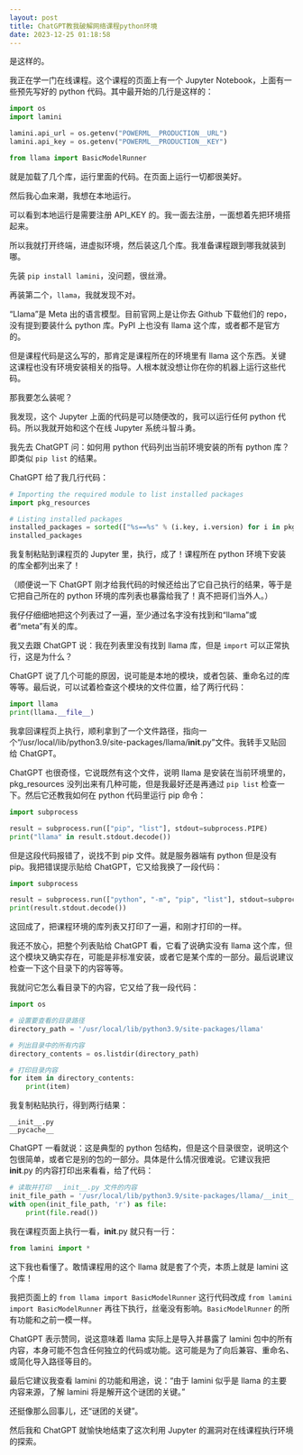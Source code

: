 ```yaml
---
layout: post
title: ChatGPT教我破解网络课程python环境
date: 2023-12-25 01:18:58
---
```


是这样的。

我正在学一门在线课程。这个课程的页面上有一个 Jupyter Notebook，上面有一些预先写好的 python 代码。其中最开始的几行是这样的：

```python
import os
import lamini

lamini.api_url = os.getenv("POWERML__PRODUCTION__URL")
lamini.api_key = os.getenv("POWERML__PRODUCTION__KEY")

from llama import BasicModelRunner
```

就是加载了几个库，运行里面的代码。在页面上运行一切都很美好。

然后我心血来潮，我想在本地运行。

可以看到本地运行是需要注册 API_KEY 的。我一面去注册，一面想着先把环境搭起来。

所以我就打开终端，进虚拟环境，然后装这几个库。我准备课程跟到哪我就装到哪。

先装 `pip install lamini`，没问题，很丝滑。

再装第二个，`llama`，我就发现不对。

“Llama”是 Meta 出的语言模型。目前官网上是让你去 Github 下载他们的 repo，没有提到要装什么 python 库。PyPI 上也没有 llama 这个库，或者都不是官方的。

但是课程代码是这么写的，那肯定是课程所在的环境里有 llama 这个东西。关键这课程也没有环境安装相关的指导。人根本就没想让你在你的机器上运行这些代码。

那我要怎么装呢？

我发现，这个 Jupyter 上面的代码是可以随便改的，我可以运行任何 python 代码。所以我就开始和这个在线 Jupyter 系统斗智斗勇。

我先去 ChatGPT 问：如何用 python 代码列出当前环境安装的所有 python 库？即类似 `pip list` 的结果。

ChatGPT 给了我几行代码：

```python
# Importing the required module to list installed packages
import pkg_resources

# Listing installed packages
installed_packages = sorted(["%s==%s" % (i.key, i.version) for i in pkg_resources.working_set])
installed_packages
```

我复制粘贴到课程页的 Jupyter 里，执行，成了！课程所在 python 环境下安装的库全都列出来了！

（顺便说一下 ChatGPT 刚才给我代码的时候还给出了它自己执行的结果，等于是它把自己所在的 python 环境的库列表也暴露给我了！真不把哥们当外人。）

我仔仔细细地把这个列表过了一遍，至少通过名字没有找到和“llama”或者“meta”有关的库。

我又去跟 ChatGPT 说：我在列表里没有找到 llama 库，但是 `import` 可以正常执行，这是为什么？

ChatGPT 说了几个可能的原因，说可能是本地的模块，或者包装、重命名过的库等等。最后说，可以试着检查这个模块的文件位置，给了两行代码：

```python
import llama
print(llama.__file__)
```

我拿回课程页上执行，顺利拿到了一个文件路径，指向一个“/usr/local/lib/python3.9/site-packages/llama/__init__.py”文件。我转手又贴回给 ChatGPT。

ChatGPT 也很奇怪，它说既然有这个文件，说明 llama 是安装在当前环境里的，pkg_resources 没列出来有几种可能，但是我最好还是再通过 `pip list` 检查一下。然后它还教我如何在 python 代码里运行 pip 命令：

```python
import subprocess

result = subprocess.run(["pip", "list"], stdout=subprocess.PIPE)
print("llama" in result.stdout.decode())
```

但是这段代码报错了，说找不到 pip 文件。就是服务器端有 python 但是没有 pip。我把错误提示贴给 ChatGPT，它又给我换了一段代码：

```python
import subprocess

result = subprocess.run(["python", "-m", "pip", "list"], stdout=subprocess.PIPE)
print(result.stdout.decode())
```

这回成了，把课程环境的库列表又打印了一遍，和刚才打印的一样。

我还不放心，把整个列表贴给 ChatGPT 看，它看了说确实没有 llama 这个库，但这个模块又确实存在，可能是非标准安装，或者它是某个库的一部分。最后说建议检查一下这个目录下的内容等等。

我就问它怎么看目录下的内容，它又给了我一段代码：

```python
import os

# 设置要查看的目录路径
directory_path = '/usr/local/lib/python3.9/site-packages/llama'

# 列出目录中的所有内容
directory_contents = os.listdir(directory_path)

# 打印目录内容
for item in directory_contents:
    print(item)
```

我复制粘贴执行，得到两行结果：

```
__init__.py
__pycache__
```

ChatGPT 一看就说：这是典型的 python 包结构，但是这个目录很空，说明这个包很简单，或者它是别的包的一部分。具体是什么情况很难说。它建议我把 __init__.py 的内容打印出来看看，给了代码：

```python
# 读取并打印 __init__.py 文件的内容
init_file_path = '/usr/local/lib/python3.9/site-packages/llama/__init__.py'
with open(init_file_path, 'r') as file:
    print(file.read())
```

我在课程页面上执行一看，__init__.py 就只有一行：

```python
from lamini import *
```

这下我也看懂了。敢情课程用的这个 llama 就是套了个壳，本质上就是 lamini 这个库！

我把页面上的 `from llama import BasicModelRunner` 这行代码改成 `from lamini import BasicModelRunner` 再往下执行，丝毫没有影响。`BasicModelRunner` 的所有功能和之前一模一样。

ChatGPT 表示赞同，说这意味着 llama 实际上是导入并暴露了 lamini 包中的所有内容，本身可能不包含任何独立的代码或功能。这可能是为了向后兼容、重命名、或简化导入路径等目的。

最后它建议我查看 lamini 的功能和用途，说：“由于 lamini 似乎是 llama 的主要内容来源，了解 lamini 将是解开这个谜团的关键。”

还挺像那么回事儿，还“谜团的关键”。

然后我和 ChatGPT 就愉快地结束了这次利用 Jupyter 的漏洞对在线课程执行环境的探索。